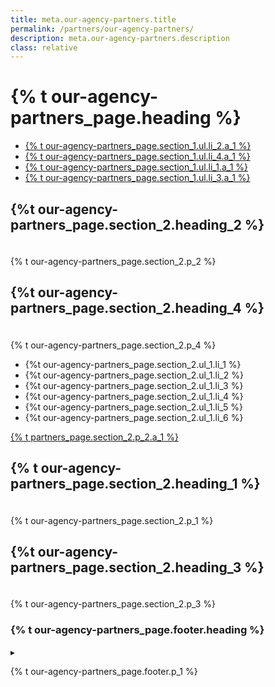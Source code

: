 ```yaml
---
title: meta.our-agency-partners.title
permalink: /partners/our-agency-partners/
description: meta.our-agency-partners.description
class: relative
---
```


<div class="bg-navy">
  <div class="container cntnr-wide px2 py3 sm-py4">
    <h1 class="m0 white">
      {% t our-agency-partners_page.heading %}
    </h1>
  </div>
</div>
<div class="bg-white">
  <div class="container cntnr-wide px2 pt4 pb5">
    <div class="clearfix">
      <nav id="pb-nav--side-cntnr" class="sm-col-right sm-col-4 sm-show">
        <ul id="pb-nav--side" class="list-reset nav">
        <li class="border-bottom nav-sidenav-item">
            <a class="p2 block h6" href="#partners">
              {% t our-agency-partners_page.section_1.ul.li_2.a_1 %}
            </a>
          </li>
          <li class="border-bottom nav-sidenav-item">
            <a class="p2 block h6" href="#benefits ">
              {% t our-agency-partners_page.section_1.ul.li_4.a_1 %}
            </a>
          </li>
          <li class="border-bottom nav-sidenav-item">
            <a class="p2 block h6" href="#team">
              {% t our-agency-partners_page.section_1.ul.li_1.a_1 %}
            </a>
          </li>
          <li class="border-bottom nav-sidenav-item">
            <a class="p2 block h6" href="#states">
              {% t our-agency-partners_page.section_1.ul.li_3.a_1 %}
            </a>
          </li>
        </ul>
      </nav>
      <div class="sm-col sm-col-8 sm-pr5">
         <h2 id="partners" class="mt0 mb1 pt2">
          {%t our-agency-partners_page.section_2.heading_2 %}
        </h2><img alt="" class="mb2" src="{{ '/assets/img/hr-red-4.svg' | prepend: site.baseurl }}" height="6">
        <p class="mb4 serif fs-20p">
          {% t our-agency-partners_page.section_2.p_2 %}
        </p>
        <h2 id="benefits" class="mt0 mb1 pt2">
        {%t our-agency-partners_page.section_2.heading_4 %}
        </h2><img alt="" class="mb2" src="{{ '/assets/img/hr-red-4.svg' | prepend: site.baseurl }}" height="6">
        <p class="mb3 serif fs-20p">
          {% t our-agency-partners_page.section_2.p_4 %}
        </p>
        <ul class="mb3 pl2 ml2 serif teal">
          <li class="mb2">
            <span class="gray">
              {%t our-agency-partners_page.section_2.ul_1.li_1 %}
            </span>
          </li>
          <li class="mb2">
            <span class="gray">
              {%t our-agency-partners_page.section_2.ul_1.li_2 %}
            </span>
          </li>
          <li class="mb2">
            <span class="gray">
              {%t our-agency-partners_page.section_2.ul_1.li_3 %}
            </span>
          </li>
          <li class="mb2">
            <span class="gray">
              {%t our-agency-partners_page.section_2.ul_1.li_4 %}
            </span>
          </li>
          <li class="mb2">
            <span class="gray">
              {%t our-agency-partners_page.section_2.ul_1.li_5 %}
            </span>
          </li>
          <li class="mb2">
            <span class="gray">
              {%t our-agency-partners_page.section_2.ul_1.li_6 %}
            </span>
          </li>
        </ul>
        <p>
          <a href="{{ 'https://share.hsforms.com/16DIoo--rTU2xbNW1MShkBg3ak9e' | relative_url }}" class="btn btn-primary btn-wide mb2" target="_blank">
            {% t partners_page.section_2.p_2.a_1 %}
          </a>
        </p>
        <h2 id="team" class="mt0 mb1 pt2">
          {% t our-agency-partners_page.section_2.heading_1 %}
        </h2><img alt="" class="mb2" src="{{ '/assets/img/hr-red-4.svg' | prepend: site.baseurl }}" height="6">
        <p class="mb4 serif fs-20p">
          {% t our-agency-partners_page.section_2.p_1 %}
        </p>
        <h2 id="states" class="mt0 mb1 pt2">
        {%t our-agency-partners_page.section_2.heading_3 %}
        </h2><img alt="" class="mb2" src="{{ '/assets/img/hr-red-4.svg' | prepend: site.baseurl }}" height="6">
        <p class="mb3 serif fs-20p">
          {% t our-agency-partners_page.section_2.p_3 %}
        </p>
      </div>
    </div>
  </div>
</div>
<div class="bg-lightest-blue">
  <div class="container cntnr-wide px2 py3 center">
    <h3 class="inline align-middle">{% t our-agency-partners_page.footer.heading %}</h3>
    <span class="inline-block sm-px1 h1 blue align-middle line-height-1">▸</span>
    <p class="m0 fs-20p inline align-middle" markdown="1">
      {% t our-agency-partners_page.footer.p_1 %}
    </p>
  </div>
</div>